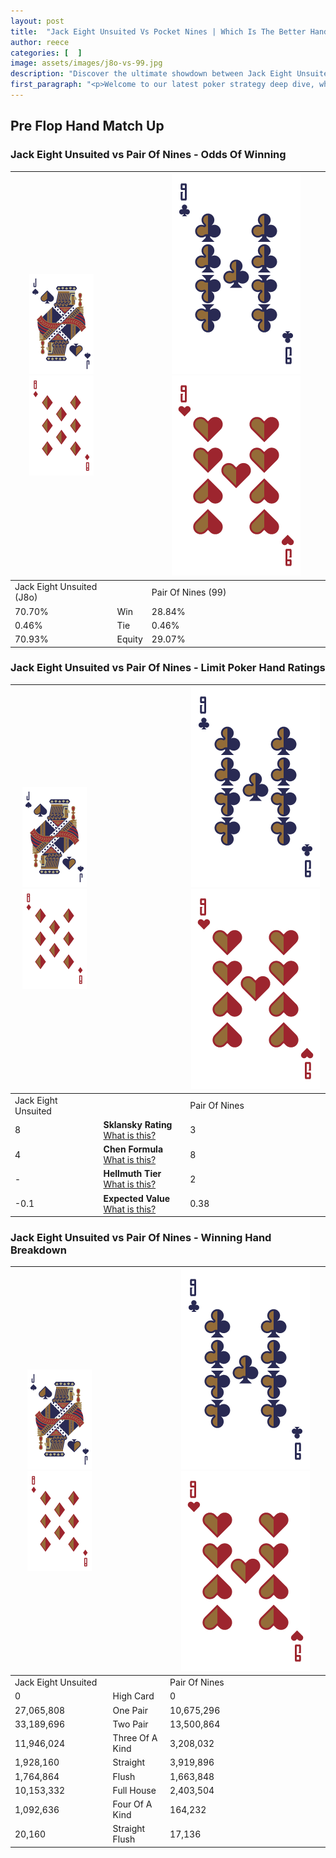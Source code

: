 ```yaml
---
layout: post
title:  "Jack Eight Unsuited Vs Pocket Nines | Which Is The Better Hand In Poker? A Complete Guide"
author: reece
categories: [  ]
image: assets/images/j8o-vs-99.jpg
description: "Discover the ultimate showdown between Jack Eight Unsuited and Pair Of Nines in poker! Uncover the odds, strategies, and scenarios where one hand triumphs over the other. Get ready to up your poker game with this thrilling analysis."
first_paragraph: "<p>Welcome to our latest poker strategy deep dive, where we're pitting two distinct hands against each other in a high-stakes showdown: Jack Eight Unsuited vs Pair Of Nines.</p><p>In the dynamic world of poker, every decision counts, and knowing which hand holds the upper hand is key to your success at the table.</p><p>In this article, we'll dissect these two hands, explore the scenarios where one dominates the other, and equip you with the knowledge to make strategic choices that can tip the odds in your favor.</p><p>Get ready to unravel the intriguing dynamics of these poker hands and elevate your game to new heights.</p>"
---
```




[comment]: # (sp0)

## Pre Flop Hand Match Up

<div class="table hand-ratings" markdown="1"> 



### Jack Eight Unsuited vs Pair Of Nines - Odds Of Winning


    
| ![image info](assets/images/hand1/J.png) ![image info](assets/images/hand1/8o.png) |  | ![image info](assets/images/hand2/9.png) ![image info](assets/images/hand2/9o.png) |
| -------- | -------- | -------- |
| Jack Eight Unsuited (J8o) |  | Pair Of Nines (99) |
| 70.70% | Win | 28.84% |
| 0.46% | Tie | 0.46% |
| 70.93% | Equity | 29.07% |




[comment]: # (sp1)



### Jack Eight Unsuited vs Pair Of Nines - Limit Poker Hand Ratings


    
| ![image info](assets/images/hand1/J.png) ![image info](assets/images/hand1/8o.png) |  | ![image info](assets/images/hand2/9.png) ![image info](assets/images/hand2/9o.png) |
| -------- | -------- | -------- |
| Jack Eight Unsuited |  | Pair Of Nines |
| 8 | **Sklansky Rating** [What is this?](/sklansky-rating-explained) | 3 |
| 4 | **Chen Formula** [What is this?](/chen-formula-explained) | 8 |
| - | **Hellmuth Tier** [What is this?](/Hellmuth-tier-explained) | 2 |
| -0.1 | **Expected Value** [What is this?](/expected-value-explained) | 0.38 |




[comment]: # (sp2)



### Jack Eight Unsuited vs Pair Of Nines - Winning Hand Breakdown


    
| ![image info](assets/images/hand1/J.png) ![image info](assets/images/hand1/8o.png) |  | ![image info](assets/images/hand2/9.png) ![image info](assets/images/hand2/9o.png) |
| -------- | -------- | -------- |
| Jack Eight Unsuited |  | Pair Of Nines |
| 0 | High Card | 0 |
| 27,065,808 | One Pair | 10,675,296 |
| 33,189,696 | Two Pair | 13,500,864 |
| 11,946,024 | Three Of A Kind | 3,208,032 |
| 1,928,160 | Straight | 3,919,896 |
| 1,764,864 | Flush | 1,663,848 |
| 10,153,332 | Full House | 2,403,504 |
| 1,092,636 | Four Of A Kind | 164,232 |
| 20,160 | Straight Flush | 17,136 |




[comment]: # (sp3)



</div>

[comment]: # (sp4)



[comment]: # (sp5)

